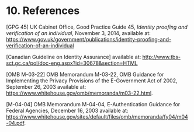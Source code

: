 # 10. References

<a name="gpg45"></a>[GPG 45] UK Cabinet Office, Good Practice Guide 45, *Identity proofing and verification of an individual*, November 3, 2014, available at: https://www.gov.uk/government/publications/identity-proofing-and-verification-of-an-individual

<a name="canada"></a>[Canadian Guideline on Identity Assurance] available at: http://www.tbs-sct.gc.ca/pol/doc-eng.aspx?id=30678&section=HTML

<a name="M-03-22"></a>[OMB M-03-22] OMB Memorandum M-03-22, OMB Guidance for Implementing the Privacy Provisions of the E-Government Act of 2002, September 26, 2003 available at: https://www.whitehouse.gov/omb/memoranda/m03-22.html.

<a name="M-04-04"></a>[M-04-04] OMB Memorandum M-04-04, E-Authentication Guidance for Federal Agencies, December 16, 2003 available at: https://www.whitehouse.gov/sites/default/files/omb/memoranda/fy04/m04-04.pdf.